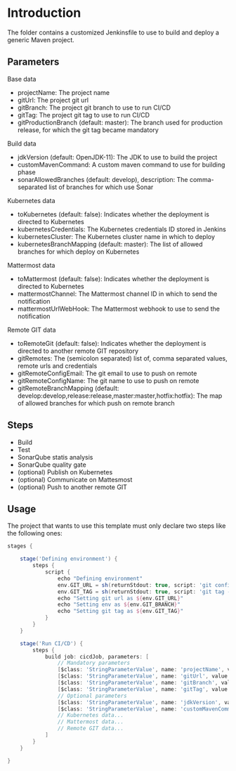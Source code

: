 # Introduction

The folder contains a customized Jenkinsfile to use to build and deploy a generic Maven project.

## Parameters

Base data
- projectName: The project name
- gitUrl: The project git url
- gitBranch: The project git branch to use to run CI/CD
- gitTag: The project git tag to use to run CI/CD
- gitProductionBranch (default: master): The branch used for production release, for which the git tag became mandatory

Build data
- jdkVersion (default: OpenJDK-11): The JDK to use to build the project
- customMavenCommand: A custom maven command to use for building phase
- sonarAllowedBranches (default: develop), description: The comma-separated list of branches for which use Sonar

Kubernetes data
- toKubernetes (default: false): Indicates whether the deployment is directed to Kubernetes
- kubernetesCredentials: The Kubernetes credentials ID stored in Jenkins
- kubernetesCluster: The Kubernetes cluster name in which to deploy
- kubernetesBranchMapping (default: master): The list of allowed branches for which deploy on Kubernetes

Mattermost data
- toMattermost (default: false): Indicates whether the deployment is directed to Kubernetes
- mattermostChannel: The Mattermost channel ID in which to send the notification
- mattermostUrlWebHook: The Mattermost webhook to use to send the notification

Remote GIT data
- toRemoteGit (default: false): Indicates whether the deployment is directed to another remote GIT repository
- gitRemotes: The (semicolon separated) list of, comma separated values, remote urls and credentials
- gitRemoteConfigEmail: The git email to use to push on remote
- gitRemoteConfigName: The git name to use to push on remote
- gitRemoteBranchMapping (default: develop:develop,release:release,master:master,hotfix:hotfix): The map of allowed branches for which push on remote branch

## Steps

- Build
- Test
- SonarQube statis analysis
- SonarQube quality gate
- (optional) Publish on Kubernetes
- (optional) Communicate on Mattesmost
- (optional) Push to another remote GIT

## Usage

The project that wants to use this template must only declare two steps like the following ones:

```groovy
stages {

    stage('Defining environment') {
        steps {
            script {
                echo "Defining environment"
                env.GIT_URL = sh(returnStdout: true, script: 'git config remote.origin.url').trim()
                env.GIT_TAG = sh(returnStdout: true, script: 'git tag -l --points-at HEAD').trim()
                echo "Setting git url as ${env.GIT_URL}"
                echo "Setting env as ${env.GIT_BRANCH}"
                echo "Setting git tag as ${env.GIT_TAG}"
            }
        }
    }

    stage('Run CI/CD') {
        steps {
            build job: cicdJob, parameters: [
                // Mandatory parameters
                [$class: 'StringParameterValue', name: 'projectName', value: 'MyProjectName'],
                [$class: 'StringParameterValue', name: 'gitUrl', value: env.GIT_URL],
                [$class: 'StringParameterValue', name: 'gitBranch', value: env.GIT_BRANCH],
                [$class: 'StringParameterValue', name: 'gitTag', value: env.GIT_TAG],
                // Optional parameters
                [$class: 'StringParameterValue', name: 'jdkVersion', value: 'OpenJDK-11'],
                [$class: 'StringParameterValue', name: 'customMavenCommand', value: '-Ptest']
                // Kubernetes data...
                // Mattermost data...
                // Remote GIT data...
            ]
        }
    }

}
```
